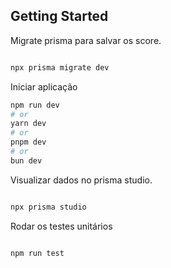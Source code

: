 ## Getting Started


Migrate prisma para salvar os score.

```bash

npx prisma migrate dev

```

Iniciar aplicação

```bash
npm run dev
# or
yarn dev
# or
pnpm dev
# or
bun dev
```

Visualizar dados no prisma studio.

```bash

npx prisma studio

```

Rodar os testes unitários

```bash

npm run test

```

